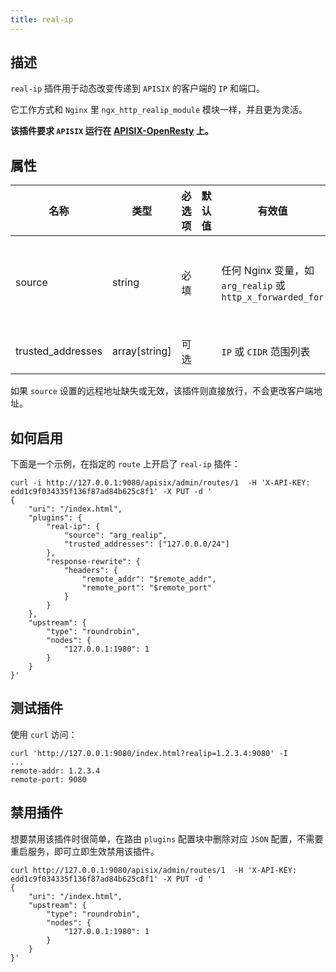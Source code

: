 ```yaml
---
title: real-ip
---
```


<!--
#
# Licensed to the Apache Software Foundation (ASF) under one or more
# contributor license agreements.  See the NOTICE file distributed with
# this work for additional information regarding copyright ownership.
# The ASF licenses this file to You under the Apache License, Version 2.0
# (the "License"); you may not use this file except in compliance with
# the License.  You may obtain a copy of the License at
#
#     http://www.apache.org/licenses/LICENSE-2.0
#
# Unless required by applicable law or agreed to in writing, software
# distributed under the License is distributed on an "AS IS" BASIS,
# WITHOUT WARRANTIES OR CONDITIONS OF ANY KIND, either express or implied.
# See the License for the specific language governing permissions and
# limitations under the License.
#
-->

## 描述

`real-ip` 插件用于动态改变传递到 `APISIX` 的客户端的 `IP` 和端口。

它工作方式和 `Nginx` 里 `ngx_http_realip_module` 模块一样，并且更为灵活。

**该插件要求 `APISIX` 运行在 [APISIX-OpenResty](../how-to-build.md#步骤-6-为-apache-apisix-构建-openresty) 上。**

## 属性

| 名称      | 类型          | 必选项 | 默认值    | 有效值                                                                    | 描述                                                                                                                                         |
| --------- | ------------- | ----------- | ---------- | ------------------------------------------------------------------------ | --------------------------------------------------------------------------------------------------------------------------------------------------- |
| source      | string        | 必填    |            | 任何 Nginx 变量，如 `arg_realip` 或 `http_x_forwarded_for` | 根据变量的值 `APISIX` 动态设置客户端的 `IP` 和端口。如果该值不包含端口，则不会更改客户端的端口。 |
| trusted_addresses| array[string] | 可选    |            | `IP` 或 `CIDR` 范围列表 | 动态设置 `set_real_ip_from` 指令 |

如果 `source` 设置的远程地址缺失或无效，该插件则直接放行，不会更改客户端地址。

## 如何启用

下面是一个示例，在指定的 `route` 上开启了 `real-ip` 插件：

```shell
curl -i http://127.0.0.1:9080/apisix/admin/routes/1  -H 'X-API-KEY: edd1c9f034335f136f87ad84b625c8f1' -X PUT -d '
{
    "uri": "/index.html",
    "plugins": {
        "real-ip": {
            "source": "arg_realip",
            "trusted_addresses": ["127.0.0.0/24"]
        },
        "response-rewrite": {
            "headers": {
                "remote_addr": "$remote_addr",
                "remote_port": "$remote_port"
            }
        }
    },
    "upstream": {
        "type": "roundrobin",
        "nodes": {
            "127.0.0.1:1980": 1
        }
    }
}'
```

## 测试插件

使用 `curl` 访问：

```shell
curl 'http://127.0.0.1:9080/index.html?realip=1.2.3.4:9080' -I
...
remote-addr: 1.2.3.4
remote-port: 9080
```

## 禁用插件

想要禁用该插件时很简单，在路由 `plugins` 配置块中删除对应 `JSON` 配置，不需要重启服务，即可立即生效禁用该插件。

```shell
curl http://127.0.0.1:9080/apisix/admin/routes/1  -H 'X-API-KEY: edd1c9f034335f136f87ad84b625c8f1' -X PUT -d '
{
    "uri": "/index.html",
    "upstream": {
        "type": "roundrobin",
        "nodes": {
            "127.0.0.1:1980": 1
        }
    }
}'
```
